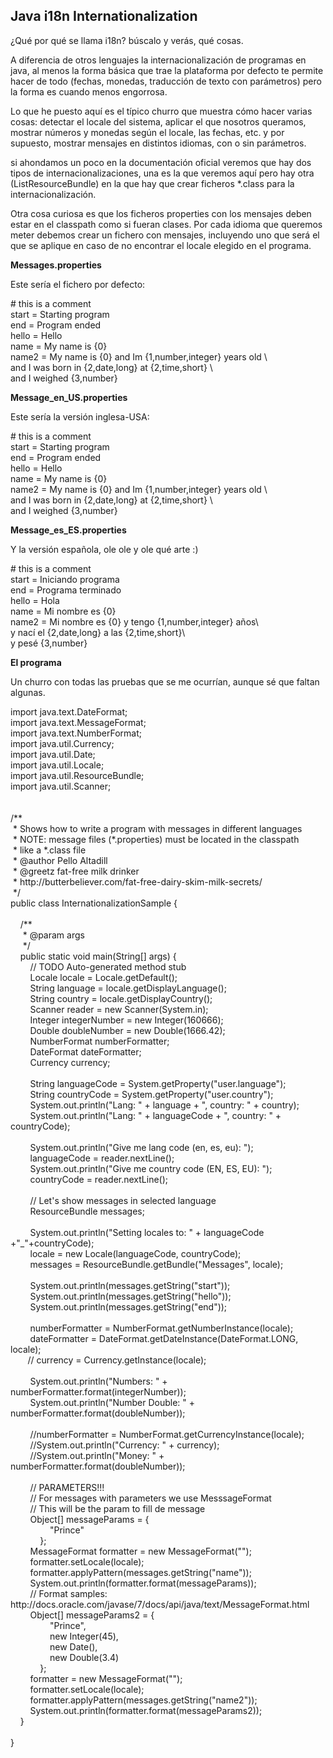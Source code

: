 <h2>
	Java i18n Internationalization</h2>
<p>
	&iquest;Qu&eacute; por qu&eacute; se llama i18n? b&uacute;scalo y ver&aacute;s, qu&eacute; cosas.</p>
<p>
	A diferencia de otros lenguajes la internacionalizaci&oacute;n de programas en java, al menos la forma b&aacute;sica que trae la plataforma por defecto te permite hacer de todo (fechas, monedas, traducci&oacute;n de texto con par&aacute;metros) pero la forma es cuando menos engorrosa.</p>
<p>
	Lo que he puesto aqu&iacute; es el t&iacute;pico churro que muestra c&oacute;mo hacer varias cosas: detectar el locale del sistema, aplicar el que nosotros queramos, mostrar n&uacute;meros y monedas seg&uacute;n el locale, las fechas, etc. y por supuesto, mostrar mensajes en distintos idiomas, con o sin par&aacute;metros.</p>
<p>
	si ahondamos un poco en la documentaci&oacute;n oficial veremos que hay dos tipos de internacionalizaciones, una es la que veremos aqu&iacute; pero hay otra (ListResourceBundle) en la que hay que crear ficheros *.class para la internacionalizaci&oacute;n.</p>
<p>
	Otra cosa curiosa es que los ficheros properties con los mensajes deben estar en el classpath como si fueran clases. Por cada idioma que queremos meter debemos crear un fichero con mensajes, incluyendo uno que ser&aacute; el que se aplique en caso de no encontrar el locale elegido en el programa.</p>
<p>
	<strong>Messages.properties</strong></p>
<p>
	Este ser&iacute;a el fichero por defecto:</p>
<p>
	# this is a comment<br />
	start = Starting program<br />
	end = Program ended<br />
	hello = Hello<br />
	name = My name is {0}<br />
	name2 = My name is {0} and Im {1,number,integer} years old \<br />
	and I was born in {2,date,long} at {2,time,short} \<br />
	and I weighed {3,number}</p>
<p>
	<strong>Message_en_US.properties</strong></p>
<p>
	Este ser&iacute;a la versi&oacute;n inglesa-USA:</p>
<p>
	# this is a comment<br />
	start = Starting program<br />
	end = Program ended<br />
	hello = Hello<br />
	name = My name is {0}<br />
	name2 = My name is {0} and Im {1,number,integer} years old \<br />
	and I was born in {2,date,long} at {2,time,short} \<br />
	and I weighed {3,number}<br />
	<strong> </strong></p>
<p>
	<strong>Message_es_ES.properties</strong></p>
<p>
	Y la versi&oacute;n espa&ntilde;ola, ole ole y ole qu&eacute; arte :)</p>
<p>
	# this is a comment<br />
	start = Iniciando programa<br />
	end = Programa terminado<br />
	hello = Hola<br />
	name = Mi nombre es {0}<br />
	name2 = Mi nombre es {0} y tengo {1,number,integer} a&ntilde;os\<br />
	y nac&iacute; el {2,date,long} a las {2,time,short}\<br />
	y pes&eacute; {3,number}</p>
<p>
	<strong>El programa</strong></p>
<p>
	Un churro con todas las pruebas que se me ocurr&iacute;an, aunque s&eacute; que faltan algunas.</p>
<p>
	import java.text.DateFormat;<br />
	import java.text.MessageFormat;<br />
	import java.text.NumberFormat;<br />
	import java.util.Currency;<br />
	import java.util.Date;<br />
	import java.util.Locale;<br />
	import java.util.ResourceBundle;<br />
	import java.util.Scanner;<br />
	<br />
	<br />
	/**<br />
	&nbsp;* Shows how to write a program with messages in different languages<br />
	&nbsp;* NOTE: message files (*.properties) must be located in the classpath<br />
	&nbsp;* like a *.class file<br />
	&nbsp;* @author Pello Altadill<br />
	&nbsp;* @greetz fat-free milk drinker<br />
	&nbsp;* http://butterbeliever.com/fat-free-dairy-skim-milk-secrets/<br />
	&nbsp;*/<br />
	public class InternationalizationSample {<br />
	<br />
	&nbsp;&nbsp; &nbsp;/**<br />
	&nbsp;&nbsp; &nbsp; * @param args<br />
	&nbsp;&nbsp; &nbsp; */<br />
	&nbsp;&nbsp; &nbsp;public static void main(String[] args) {<br />
	&nbsp;&nbsp; &nbsp;&nbsp;&nbsp; &nbsp;// TODO Auto-generated method stub<br />
	&nbsp;&nbsp; &nbsp;&nbsp;&nbsp; &nbsp;Locale locale = Locale.getDefault();<br />
	&nbsp;&nbsp; &nbsp;&nbsp;&nbsp; &nbsp;String language = locale.getDisplayLanguage();<br />
	&nbsp;&nbsp; &nbsp;&nbsp;&nbsp; &nbsp;String country = locale.getDisplayCountry();<br />
	&nbsp;&nbsp; &nbsp;&nbsp;&nbsp; &nbsp;Scanner reader = new Scanner(System.in);<br />
	&nbsp;&nbsp; &nbsp;&nbsp;&nbsp; &nbsp;Integer integerNumber = new Integer(160666);<br />
	&nbsp;&nbsp; &nbsp;&nbsp;&nbsp; &nbsp;Double doubleNumber = new Double(1666.42);<br />
	&nbsp;&nbsp; &nbsp;&nbsp;&nbsp;&nbsp; NumberFormat numberFormatter;<br />
	&nbsp;&nbsp; &nbsp;&nbsp;&nbsp;&nbsp; DateFormat dateFormatter;<br />
	&nbsp;&nbsp; &nbsp;&nbsp;&nbsp;&nbsp; Currency currency;<br />
	&nbsp;&nbsp; &nbsp;&nbsp;&nbsp; &nbsp;<br />
	&nbsp;&nbsp; &nbsp;&nbsp;&nbsp; &nbsp;String languageCode = System.getProperty(&quot;user.language&quot;);<br />
	&nbsp;&nbsp; &nbsp;&nbsp;&nbsp; &nbsp;String countryCode = System.getProperty(&quot;user.country&quot;);<br />
	&nbsp;&nbsp;&nbsp;&nbsp;&nbsp;&nbsp;&nbsp; System.out.println(&quot;Lang: &quot; + language + &quot;, country: &quot; + country);<br />
	&nbsp;&nbsp;&nbsp;&nbsp;&nbsp;&nbsp;&nbsp; System.out.println(&quot;Lang: &quot; + languageCode + &quot;, country: &quot; + countryCode);<br />
	&nbsp;&nbsp;&nbsp;&nbsp;&nbsp;&nbsp; &nbsp;<br />
	&nbsp;&nbsp;&nbsp;&nbsp;&nbsp;&nbsp;&nbsp; System.out.println(&quot;Give me lang code (en, es, eu): &quot;);<br />
	&nbsp;&nbsp;&nbsp;&nbsp;&nbsp;&nbsp;&nbsp; languageCode = reader.nextLine();<br />
	&nbsp;&nbsp;&nbsp;&nbsp;&nbsp;&nbsp;&nbsp; System.out.println(&quot;Give me country code (EN, ES, EU): &quot;);<br />
	&nbsp;&nbsp;&nbsp;&nbsp;&nbsp;&nbsp;&nbsp; countryCode = reader.nextLine();<br />
	&nbsp;&nbsp;&nbsp;&nbsp;&nbsp;&nbsp; &nbsp;<br />
	&nbsp;&nbsp;&nbsp;&nbsp;&nbsp;&nbsp;&nbsp; // Let&#39;s show messages in selected language<br />
	&nbsp;&nbsp;&nbsp;&nbsp;&nbsp;&nbsp;&nbsp; ResourceBundle messages;<br />
	<br />
	&nbsp;&nbsp;&nbsp;&nbsp;&nbsp;&nbsp;&nbsp; System.out.println(&quot;Setting locales to: &quot; + languageCode +&quot;_&quot;+countryCode);<br />
	&nbsp;&nbsp;&nbsp;&nbsp;&nbsp;&nbsp;&nbsp; locale = new Locale(languageCode, countryCode);<br />
	&nbsp;&nbsp;&nbsp;&nbsp;&nbsp;&nbsp;&nbsp; messages = ResourceBundle.getBundle(&quot;Messages&quot;, locale);<br />
	<br />
	&nbsp;&nbsp;&nbsp;&nbsp;&nbsp;&nbsp;&nbsp; System.out.println(messages.getString(&quot;start&quot;));<br />
	&nbsp;&nbsp;&nbsp;&nbsp;&nbsp;&nbsp;&nbsp; System.out.println(messages.getString(&quot;hello&quot;));<br />
	&nbsp;&nbsp;&nbsp;&nbsp;&nbsp;&nbsp;&nbsp; System.out.println(messages.getString(&quot;end&quot;));<br />
	&nbsp;&nbsp;&nbsp;&nbsp;&nbsp;&nbsp; &nbsp;<br />
	&nbsp;&nbsp; &nbsp;&nbsp;&nbsp;&nbsp; numberFormatter = NumberFormat.getNumberInstance(locale);<br />
	&nbsp;&nbsp; &nbsp;&nbsp;&nbsp;&nbsp; dateFormatter = DateFormat.getDateInstance(DateFormat.LONG, locale);<br />
	&nbsp;&nbsp; &nbsp;&nbsp;&nbsp; // currency = Currency.getInstance(locale);<br />
	&nbsp;&nbsp; &nbsp;&nbsp;&nbsp; &nbsp;<br />
	&nbsp;&nbsp; &nbsp;&nbsp;&nbsp;&nbsp; System.out.println(&quot;Numbers: &quot; + numberFormatter.format(integerNumber));<br />
	&nbsp;&nbsp; &nbsp;&nbsp;&nbsp;&nbsp; System.out.println(&quot;Number Double: &quot; + numberFormatter.format(doubleNumber));<br />
	<br />
	&nbsp;&nbsp; &nbsp;&nbsp;&nbsp;&nbsp; //numberFormatter = NumberFormat.getCurrencyInstance(locale);<br />
	&nbsp;&nbsp; &nbsp;&nbsp;&nbsp;&nbsp; //System.out.println(&quot;Currency: &quot; + currency);<br />
	&nbsp;&nbsp; &nbsp;&nbsp;&nbsp;&nbsp; //System.out.println(&quot;Money: &quot; + numberFormatter.format(doubleNumber));<br />
	&nbsp;&nbsp; &nbsp;&nbsp;&nbsp; &nbsp;<br />
	&nbsp;&nbsp; &nbsp;&nbsp;&nbsp;&nbsp; // PARAMETERS!!!<br />
	&nbsp;&nbsp; &nbsp;&nbsp;&nbsp;&nbsp; // For messages with parameters we use MesssageFormat<br />
	&nbsp;&nbsp; &nbsp;&nbsp;&nbsp;&nbsp; // This will be the param to fill de message<br />
	&nbsp;&nbsp; &nbsp;&nbsp;&nbsp;&nbsp; Object[] messageParams = {<br />
	&nbsp;&nbsp; &nbsp;&nbsp;&nbsp; &nbsp;&nbsp;&nbsp; &nbsp;&nbsp;&nbsp;&nbsp; &quot;Prince&quot;<br />
	&nbsp;&nbsp; &nbsp;&nbsp;&nbsp; &nbsp;&nbsp;&nbsp; &nbsp;};<br />
	&nbsp;&nbsp; &nbsp;&nbsp;&nbsp;&nbsp; MessageFormat formatter = new MessageFormat(&quot;&quot;);<br />
	&nbsp;&nbsp; &nbsp;&nbsp;&nbsp;&nbsp; formatter.setLocale(locale);<br />
	&nbsp;&nbsp; &nbsp;&nbsp;&nbsp;&nbsp; formatter.applyPattern(messages.getString(&quot;name&quot;));<br />
	&nbsp;&nbsp; &nbsp;&nbsp;&nbsp;&nbsp; System.out.println(formatter.format(messageParams));<br />
	&nbsp;&nbsp;&nbsp;&nbsp;&nbsp;&nbsp;&nbsp; // Format samples: http://docs.oracle.com/javase/7/docs/api/java/text/MessageFormat.html<br />
	&nbsp;&nbsp; &nbsp;&nbsp;&nbsp;&nbsp; Object[] messageParams2 = {<br />
	&nbsp;&nbsp; &nbsp;&nbsp;&nbsp; &nbsp;&nbsp;&nbsp; &nbsp;&nbsp;&nbsp;&nbsp; &quot;Prince&quot;,<br />
	&nbsp;&nbsp; &nbsp;&nbsp;&nbsp; &nbsp;&nbsp;&nbsp; &nbsp;&nbsp;&nbsp;&nbsp; new Integer(45),<br />
	&nbsp;&nbsp; &nbsp;&nbsp;&nbsp; &nbsp;&nbsp;&nbsp; &nbsp;&nbsp;&nbsp;&nbsp; new Date(),<br />
	&nbsp;&nbsp; &nbsp;&nbsp;&nbsp; &nbsp;&nbsp;&nbsp; &nbsp;&nbsp;&nbsp;&nbsp; new Double(3.4)<br />
	&nbsp;&nbsp; &nbsp;&nbsp;&nbsp; &nbsp;&nbsp;&nbsp; &nbsp;};<br />
	&nbsp;&nbsp; &nbsp;&nbsp;&nbsp;&nbsp; formatter = new MessageFormat(&quot;&quot;);<br />
	&nbsp;&nbsp; &nbsp;&nbsp;&nbsp;&nbsp; formatter.setLocale(locale);<br />
	&nbsp;&nbsp; &nbsp;&nbsp;&nbsp;&nbsp; formatter.applyPattern(messages.getString(&quot;name2&quot;));<br />
	&nbsp;&nbsp; &nbsp;&nbsp;&nbsp;&nbsp; System.out.println(formatter.format(messageParams2));<br />
	&nbsp;&nbsp; &nbsp;}<br />
	<br />
	}<br />
	&nbsp;</p>
